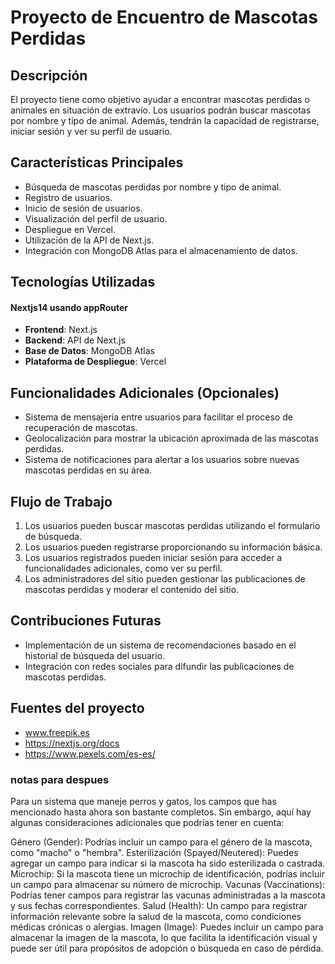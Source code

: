 # Proyecto de Encuentro de Mascotas Perdidas

## Descripción

El proyecto tiene como objetivo ayudar a encontrar mascotas perdidas o animales en situación de extravío. Los usuarios podrán buscar mascotas por nombre y tipo de animal. Además, tendrán la capacidad de registrarse, iniciar sesión y ver su perfil de usuario.

## Características Principales

- Búsqueda de mascotas perdidas por nombre y tipo de animal.
- Registro de usuarios.
- Inicio de sesión de usuarios.
- Visualización del perfil de usuario.
- Despliegue en Vercel.
- Utilización de la API de Next.js.
- Integración con MongoDB Atlas para el almacenamiento de datos.

## Tecnologías Utilizadas

#### Nextjs14 usando appRouter

- **Frontend**: Next.js
- **Backend**: API de Next.js
- **Base de Datos**: MongoDB Atlas
- **Plataforma de Despliegue**: Vercel

## Funcionalidades Adicionales (Opcionales)

- Sistema de mensajería entre usuarios para facilitar el proceso de recuperación de mascotas.
- Geolocalización para mostrar la ubicación aproximada de las mascotas perdidas.
- Sistema de notificaciones para alertar a los usuarios sobre nuevas mascotas perdidas en su área.

## Flujo de Trabajo

1. Los usuarios pueden buscar mascotas perdidas utilizando el formulario de búsqueda.
2. Los usuarios pueden registrarse proporcionando su información básica.
3. Los usuarios registrados pueden iniciar sesión para acceder a funcionalidades adicionales, como ver su perfil.
4. Los administradores del sitio pueden gestionar las publicaciones de mascotas perdidas y moderar el contenido del sitio.

## Contribuciones Futuras

- Implementación de un sistema de recomendaciones basado en el historial de búsqueda del usuario.
- Integración con redes sociales para difundir las publicaciones de mascotas perdidas.

## Fuentes del proyecto

- www.freepik.es
- https://nextjs.org/docs
- https://www.pexels.com/es-es/

### notas para despues

Para un sistema que maneje perros y gatos, los campos que has mencionado hasta ahora son bastante completos. Sin embargo, aquí hay algunas consideraciones adicionales que podrías tener en cuenta:

Género (Gender): Podrías incluir un campo para el género de la mascota, como "macho" o "hembra".
Esterilización (Spayed/Neutered): Puedes agregar un campo para indicar si la mascota ha sido esterilizada o castrada.
Microchip: Si la mascota tiene un microchip de identificación, podrías incluir un campo para almacenar su número de microchip.
Vacunas (Vaccinations): Podrías tener campos para registrar las vacunas administradas a la mascota y sus fechas correspondientes.
Salud (Health): Un campo para registrar información relevante sobre la salud de la mascota, como condiciones médicas crónicas o alergias.
Imagen (Image): Puedes incluir un campo para almacenar la imagen de la mascota, lo que facilita la identificación visual y puede ser útil para propósitos de adopción o búsqueda en caso de pérdida.
